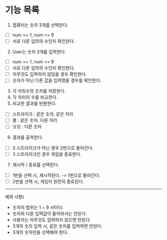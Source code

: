 # 기능 목록

1. 컴퓨터는 숫자 3개를 선택한다.
- [ ] num >= 1, num <= 9
- [ ] 서로 다른 임의의 수인지 확인한다.
2. User는 숫자 3개를 입력한다. 
- [ ] num >= 1, num <= 9
- [ ] 서로 다른 임의의 수인지 확인한다.
- [ ] 아무것도 입력하지 않았을 경우 확인한다. 
- [ ] 숫자가 아닌 다른 값을 입력했을 경우를 확인한다.
3. 각 자릿수의 숫자를 저장한다.
4. 각 자리의 수를 비교한다.
5. 비교한 결과를 반환한다.
- [ ] 스트라이크 : 같은 숫자, 같은 자리
- [ ] 볼 : 같은 숫자, 다른 자리
- [ ] 낫싱 : 다른 숫자
6. 결과를 출력한다. 
- [ ] 3 스트라이크가 아닌 경우 2번으로 돌아간다.
- [ ] 3 스트라이크인 경우 게임을 종료한다.
7. 재시작 / 종료를 선택한다.
- [ ] 1번을 선택 시, 재시작된다.  -> 1번으로 돌아간다.
- [ ] 2번을 선택 시, 게임이 완전히 종료된다.
-----------------------------------------
예외 사항)
* 숫자의 범위는 1 ~ 9 사이다. 
* 숫자외 다른 입력값이 들어와서는 안된다. 
* 사용자는 아무것도 입력하지 않으면 안된다. 
* 3개의 숫자 입력 시, 같은 숫자를 입력하면 안된다. 
* 3개의 숫자만을 선택해야 한다.
